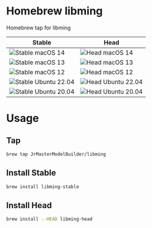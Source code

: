 # Homebrew libming

Homebrew tap for libming

| Stable                                                                                                                       | Head                                                                                                                     |
|------------------------------------------------------------------------------------------------------------------------------|--------------------------------------------------------------------------------------------------------------------------|
| ![Stable macOS 14](https://github.com/JrMasterModelBuilder/homebrew-libming/workflows/Stable%20macOS%2014/badge.svg)         | ![Head macOS 14](https://github.com/JrMasterModelBuilder/homebrew-libming/workflows/Head%20macOS%2014/badge.svg)         |
| ![Stable macOS 13](https://github.com/JrMasterModelBuilder/homebrew-libming/workflows/Stable%20macOS%2013/badge.svg)         | ![Head macOS 13](https://github.com/JrMasterModelBuilder/homebrew-libming/workflows/Head%20macOS%2013/badge.svg)         |
| ![Stable macOS 12](https://github.com/JrMasterModelBuilder/homebrew-libming/workflows/Stable%20macOS%2012/badge.svg)         | ![Head macOS 12](https://github.com/JrMasterModelBuilder/homebrew-libming/workflows/Head%20macOS%2012/badge.svg)         |
| ![Stable Ubuntu 22.04](https://github.com/JrMasterModelBuilder/homebrew-libming/workflows/Stable%20Ubuntu%2022.04/badge.svg) | ![Head Ubuntu 22.04](https://github.com/JrMasterModelBuilder/homebrew-libming/workflows/Head%20Ubuntu%2022.04/badge.svg) |
| ![Stable Ubuntu 20.04](https://github.com/JrMasterModelBuilder/homebrew-libming/workflows/Stable%20Ubuntu%2020.04/badge.svg) | ![Head Ubuntu 20.04](https://github.com/JrMasterModelBuilder/homebrew-libming/workflows/Head%20Ubuntu%2020.04/badge.svg) |


# Usage

## Tap

```sh
brew tap JrMasterModelBuilder/libming
```

## Install Stable

```sh
brew install libming-stable
```

## Install Head

```sh
brew install --HEAD libming-head
```
